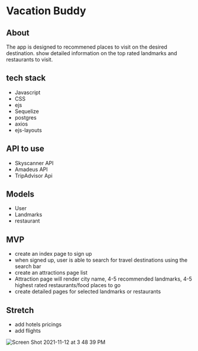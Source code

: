 
# Vacation Buddy

## About
The app is designed to recommened places to visit on the desired destination.
show detailed information on the top rated landmarks and restaurants to visit.

## tech stack
+ Javascript
+ CSS
+ ejs
+ Sequelize
+ postgres
+ axios
+ ejs-layouts

## API to use
+ Skyscanner API
+ Amadeus API
+ TripAdvisor Api

## Models
+ User 
+ Landmarks
+ restaurant


## MVP
+ create an index page to sign up
+ when signed up, user is able to search for travel destinations using the search bar 
+ create an attractions page list 
+ Attraction page will render city name, 4-5 recommended landmarks, 4-5 highest rated restaurants/food places to go
+ create detailed pages for selected landmarks or restaurants 

## Stretch
+ add hotels pricings
+ add flights 

![Screen Shot 2021-11-12 at 3 48 39 PM](https://user-images.githubusercontent.com/22379194/141532749-3ee6810a-7812-401e-bd02-5081f98874fe.png)



